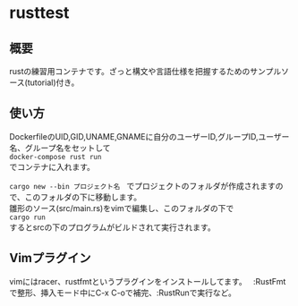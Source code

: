 # rusttest

## 概要
rustの練習用コンテナです。ざっと構文や言語仕様を把握するためのサンプルソース(tutorial)付き。

## 使い方
DockerfileのUID,GID,UNAME,GNAMEに自分のユーザーID,グループID,ユーザー名、グループ名をセットして  
`docker-compose rust run`  
でコンテナに入れます。

`cargo new --bin プロジェクト名`  
でプロジェクトのフォルダが作成されますので、このフォルダの下に移動します。  
雛形のソース(src/main.rs)をvimで編集し、このフォルダの下で  
`cargo run`  
するとsrcの下のプログラムがビルドされて実行されます。

## Vimプラグイン
vimにはracer、rustfmtというプラグインをインストールしてます。  
:RustFmtで整形、挿入モード中にC-x C-oで補完、:RustRunで実行など。
